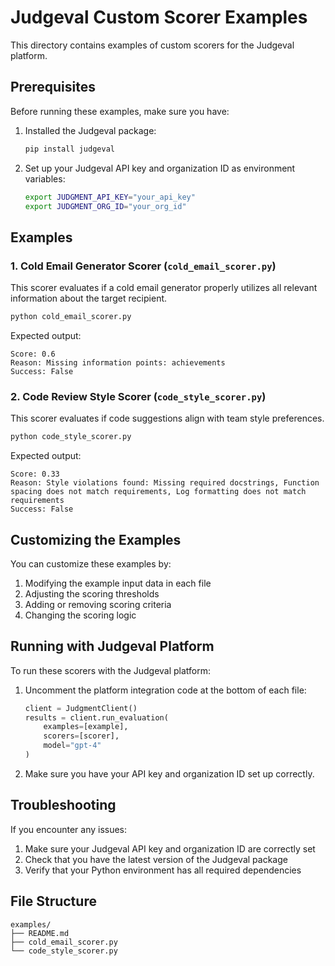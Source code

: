 # Judgeval Custom Scorer Examples

This directory contains examples of custom scorers for the Judgeval platform.

## Prerequisites

Before running these examples, make sure you have:

1. Installed the Judgeval package:
   ```bash
   pip install judgeval
   ```

2. Set up your Judgeval API key and organization ID as environment variables:
   ```bash
   export JUDGMENT_API_KEY="your_api_key"
   export JUDGMENT_ORG_ID="your_org_id"
   ```

## Examples

### 1. Cold Email Generator Scorer (`cold_email_scorer.py`)

This scorer evaluates if a cold email generator properly utilizes all relevant information about the target recipient.

```bash
python cold_email_scorer.py
```

Expected output:
```
Score: 0.6
Reason: Missing information points: achievements
Success: False
```

### 2. Code Review Style Scorer (`code_style_scorer.py`)

This scorer evaluates if code suggestions align with team style preferences.

```bash
python code_style_scorer.py
```

Expected output:
```
Score: 0.33
Reason: Style violations found: Missing required docstrings, Function spacing does not match requirements, Log formatting does not match requirements
Success: False
```

## Customizing the Examples

You can customize these examples by:

1. Modifying the example input data in each file
2. Adjusting the scoring thresholds
3. Adding or removing scoring criteria
4. Changing the scoring logic

## Running with Judgeval Platform

To run these scorers with the Judgeval platform:

1. Uncomment the platform integration code at the bottom of each file:
   ```python
   client = JudgmentClient()
   results = client.run_evaluation(
       examples=[example],
       scorers=[scorer],
       model="gpt-4"
   )
   ```

2. Make sure you have your API key and organization ID set up correctly.

## Troubleshooting

If you encounter any issues:

1. Make sure your Judgeval API key and organization ID are correctly set
2. Check that you have the latest version of the Judgeval package
3. Verify that your Python environment has all required dependencies

## File Structure

```
examples/
├── README.md
├── cold_email_scorer.py
└── code_style_scorer.py
``` 
